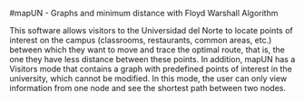 #mapUN - Graphs and minimum distance with Floyd Warshall Algorithm

This software allows visitors to the Universidad del Norte to locate points of interest on the campus (classrooms, restaurants, common areas, etc.) between which they want to move and trace the optimal route, that is, the one they have less distance between these points. In addition, mapUN has a Visitors mode that contains a graph with predefined points of interest in the university, which cannot be modified. In this mode, the user can only view information from one node and see the shortest path between two nodes.
